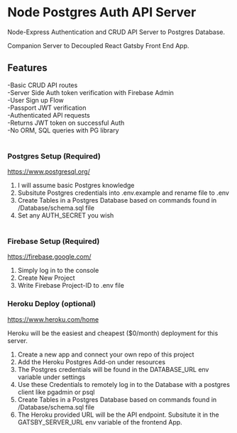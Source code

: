 
# Node Postgres Auth API Server

Node-Express Authentication and CRUD API Server to Postgres Database. 

Companion Server to Decoupled React Gatsby Front End App.


## Features
-Basic CRUD API routes\
-Server Side Auth token verification with Firebase Admin\
-User Sign up Flow\
-Passport JWT verification\
-Authenticated API requests\
-Returns JWT token on successful Auth \
-No ORM, SQL queries with PG library
<br/> <br/>

### Postgres Setup (Required)
https://www.postgresql.org/

1. I will assume basic Postgres knowledge
2. Subsitute Postgres credentials into .env.example and rename file to .env
3. Create Tables in a Postgres Database based on commands found in /Database/schema.sql file 
4. Set any AUTH_SECRET you wish
<br/> <br/> 

### Firebase Setup (Required)

https://firebase.google.com/

1. Simply log in to the console
2. Create New Project
3. Write Firebase Project-ID to .env file

### Heroku Deploy (optional)

https://www.heroku.com/home 

Heroku will be the easiest and cheapest ($0/month) deployment for this server.

1. Create a new app and connect your own repo of this project
2. Add the Heroku Postgres Add-on under resources
3. The Postgres credentials will be found in the DATABASE_URL env variable under settings
4. Use these Credentials to remotely log in to the Database with a postgres client like pgadmin or psql
5. Create Tables in a Postgres Database based on commands found in /Database/schema.sql file 
6. The Heroku provided URL will be the API endpoint. Subsitute it in the GATSBY_SERVER_URL env variable of the frontend App. 
